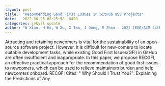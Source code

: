 ```yaml
---
layout: post
title:  "Recommending Good First Issues in GitHub OSS Projects"
date:   2022-06-25 08:25:58 -0400
categories: jekyll update
author: "W Xiao, H He, W Xu, X Tan, J Dong, M Zhou - 2022 IEEE/ACM 44th International , 2022"
---
```

Attracting and retaining newcomers is vital for the sustainability of an open-source software project. However, it is difficult for new-comers to locate suitable development tasks, while existing Good First Issues(GFI) in GitHub are often insufficient and inappropriate. In this paper, we propose RECGFI, an effective practical approach for the recommendation of good first issues to newcomers, which can be used to relieve maintainers  burden and help newcomers onboard. RECGFI  Cites: " Why Should I Trust You?": Explaining the Predictions of Any
